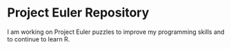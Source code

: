 # Project Euler Repository

I am working on Project Euler puzzles to improve my programming skills and to continue to learn R.
